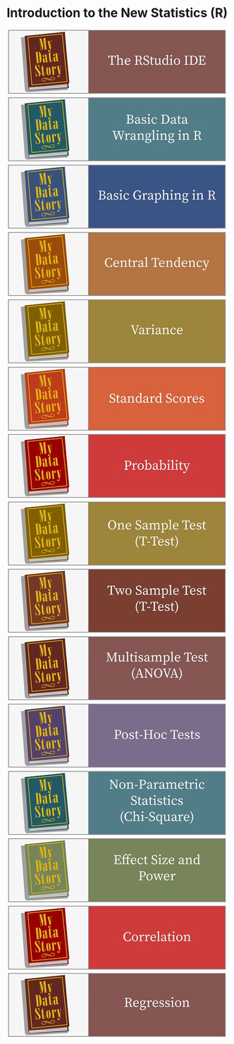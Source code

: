 
# Introduction to the New Statistics (R)

[![RStudio IDE](../fig/TheRStudioIDE.jpg)](https://rawcdn.githack.com/mydatastory/r_dstory_intro_class/b4459719954d782db6481f0abdb5f44eb106ed5d/_episodes_html/getting_started.html)
[![Data Wrangling](../fig/BasicDataWranglingInR.jpg)](https://rawcdn.githack.com/mydatastory/r_dstory_intro_class/b4459719954d782db6481f0abdb5f44eb106ed5d/_episodes_html/data_management.html)
[![Creating Graphs](../fig/BasicGraphingInR.jpg)](https://rawcdn.githack.com/mydatastory/r_dstory_intro_class/b4459719954d782db6481f0abdb5f44eb106ed5d/_episodes_html/creating_graphs.html)
[![Central Tendency](../fig/CentralTendency.jpg)](https://rawcdn.githack.com/mydatastory/r_dstory_intro_class/b4459719954d782db6481f0abdb5f44eb106ed5d/_episodes_html/central_tendency.html)
[![Dispersion](../fig/Variance.jpg)](https://rawcdn.githack.com/mydatastory/r_dstory_intro_class/b4459719954d782db6481f0abdb5f44eb106ed5d/_episodes_html/dispersion.html)
[![Standard Scores](../fig/StandardScores.jpg)](https://rawcdn.githack.com/mydatastory/r_dstory_intro_class/b4459719954d782db6481f0abdb5f44eb106ed5d/_episodes_html/standard_scores.html)
[![Probability](../fig/Probability.jpg)](https://rawcdn.githack.com/mydatastory/r_dstory_intro_class/b4459719954d782db6481f0abdb5f44eb106ed5d/_episodes_html/probability.html)
[![One Sample TTest](../fig/OneSampleTestTTest.jpg)](https://rawcdn.githack.com/mydatastory/r_dstory_intro_class/21788a36d58d4bea815d6e786b89230dca8bc70b/_episodes_html/one_sample_ttest.html)
[![Two Sample TTest](../fig/TwoSampleTestTTest.jpg)](https://rawcdn.githack.com/mydatastory/r_dstory_intro_class/b4459719954d782db6481f0abdb5f44eb106ed5d/_episodes_html/two_sample_ttest.html)
[![ANOVA](../fig/MultisampleTestANOVA.jpg)](https://rawcdn.githack.com/mydatastory/r_dstory_intro_class/cebace40464957fdddc6d4b5d91ae62299f676b8/_episodes_html/anova.html)
[![Post-Hoc Tests](../fig/PostHocTest.jpg)](https://rawcdn.githack.com/mydatastory/r_dstory_intro_class/c78efb373dd3d389eb75c8ad2ade1a9828fb4797/_episodes_html/posthoc_tests.html)
[![Non-Parametric Tests](../fig/NonParametricStatisticsChiSquare.jpg)](https://rawcdn.githack.com/mydatastory/r_dstory_intro_class/c78efb373dd3d389eb75c8ad2ade1a9828fb4797/_episodes_html/nonparametric_tests.html)
[![Power](../fig/EffectSizeandPower.jpg)](https://rawcdn.githack.com/mydatastory/r_dstory_intro_class/c78efb373dd3d389eb75c8ad2ade1a9828fb4797/_episodes_html/power.html)
[![Correlation](../fig/Correlation.jpg)](https://rawcdn.githack.com/mydatastory/r_dstory_intro_class/c78efb373dd3d389eb75c8ad2ade1a9828fb4797/_episodes_html/correlation.html)
[![Regression](../fig/Regression.jpg)](https://rawcdn.githack.com/mydatastory/r_dstory_intro_class/master/_episodes_html/regression.html)
